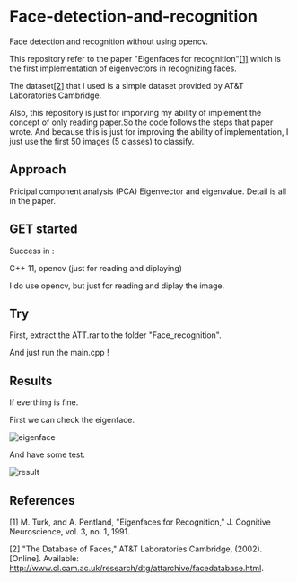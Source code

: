 # Face-detection-and-recognition
Face detection and recognition without using opencv.

This repository refer to the paper "Eigenfaces for recognition"[[1]](http://www.face-rec.org/algorithms/pca/jcn.pdf)  which is the first implementation of eigenvectors in recognizing faces.

The dataset[[2]](https://www.cl.cam.ac.uk/research/dtg/attarchive/facedatabase.html) that I used is a simple dataset provided by AT&T Laboratories Cambridge. 

Also, this repository is just for imporving my ability of implement the concept of only reading paper.So the code follows the steps that paper wrote. And because this is just for improving the ability of implementation, I just use the first 50 images (5 classes) to classify.

## Approach 

Pricipal component analysis (PCA)
Eigenvector and eigenvalue.
Detail is all in the paper.


## GET started

Success in :

C++ 11, opencv (just for reading and diplaying)

I do use opencv, but just for reading and diplay the image.

## Try 

First, extract the ATT.rar to the folder "Face_recognition".

And just run the main.cpp !

## Results

If everthing is fine.

First we can check the eigenface.

![eigenface](https://raw.githubusercontent.com/yoyotv/Face-detection-and-recognition/master/Face_recognition/Eigenface.jpg)

And have some test.

![result](https://raw.githubusercontent.com/yoyotv/Face-detection-and-recognition/master/figures/result.JPG)


## References


[1] M. Turk, and A. Pentland, "Eigenfaces for Recognition," J. Cognitive Neuroscience, vol. 3, no. 1, 1991.

[2] "The Database of Faces," AT&T Laboratories Cambridge, (2002). [Online]. Available: http://www.cl.cam.ac.uk/research/dtg/attarchive/facedatabase.html.
